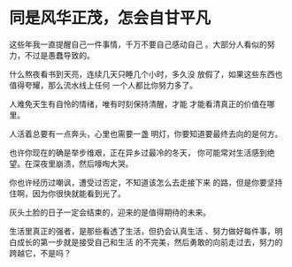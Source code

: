 # 同是风华正茂，怎会自甘平凡

这些年我一直提醒自己一件事情，千万不要自己感动自己
。大部分人看似的努力，不过是愚蠢导致的。

什么熬夜看书到天亮，连续几天只睡几个小时，多久没
放假了，如果这些东西也值得夸耀，那么流水线上任何
一个人都比你努力多了。

人难免天生有自怜的情绪，唯有时刻保持清醒，才能
才能看清真正的价值在哪里。

人活着总要有一点奔头，心里也需要一盏
明灯，你要知道要最终去向的是何方。

也许你现在的确是举步维艰，正在异乡过最冷的冬天，
你可能常对生活感到绝望。在深夜里崩溃，然后嚎啕大哭。

你也许经历过嘲讽，遭受过否定，不知道该怎么去走接下来
的路，但是你要坚持住啊，因为你很快就能看到光了。

灰头土脸的日子一定会结束的，迎来的是值得期待的未来。

生活里真正的强者，是那些看透了生活，但扔会认真生活
、努力做好每件事，明白成长的第一步就是接受自己和生活
的不完美，然后勇敢的向前走过去，努力的跨越它，不是吗？
